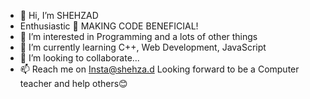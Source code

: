- 👋 Hi, I’m SHEHZAD
-    Enthusiastic 💯
MAKING CODE BENEFICIAL!
- 👀 I’m interested in Programming and a lots of other things
- 🌱 I’m currently learning C++, Web Development, JavaScript
- 💞️ I’m looking to collaborate...
- 📫 Reach me on Insta@shehza.d
Looking forward to be a Computer teacher and help others😊
<!---
shehza-d/shehza-d is a ✨ special ✨ repository because its `README.md` (this file) appears on your GitHub profile.
You can click the Preview link to take a look at your changes.
Enthusiastic 💯
Dedicated to Work
Hungry for Experience 😉
I always like to Enjoy my Work that I'm doing
Looking forward to be a Computer teacher and run a Software house😊
--->
